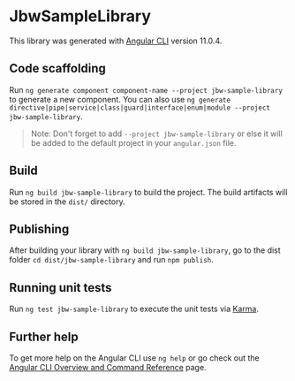 # JbwSampleLibrary

This library was generated with [Angular CLI](https://github.com/angular/angular-cli) version 11.0.4.

## Code scaffolding

Run `ng generate component component-name --project jbw-sample-library` to generate a new component. You can also use `ng generate directive|pipe|service|class|guard|interface|enum|module --project jbw-sample-library`.
> Note: Don't forget to add `--project jbw-sample-library` or else it will be added to the default project in your `angular.json` file. 

## Build

Run `ng build jbw-sample-library` to build the project. The build artifacts will be stored in the `dist/` directory.

## Publishing

After building your library with `ng build jbw-sample-library`, go to the dist folder `cd dist/jbw-sample-library` and run `npm publish`.

## Running unit tests

Run `ng test jbw-sample-library` to execute the unit tests via [Karma](https://karma-runner.github.io).

## Further help

To get more help on the Angular CLI use `ng help` or go check out the [Angular CLI Overview and Command Reference](https://angular.io/cli) page.
